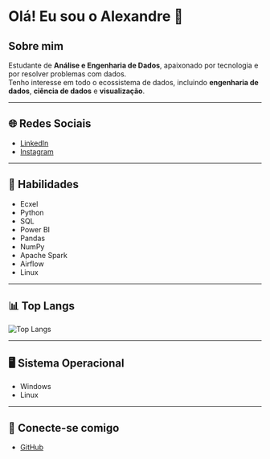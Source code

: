 # Olá! Eu sou o Alexandre 👋

## Sobre mim
Estudante de **Análise e Engenharia de Dados**, apaixonado por tecnologia e por resolver problemas com dados.  
Tenho interesse em todo o ecossistema de dados, incluindo **engenharia de dados**, **ciência de dados** e **visualização**.

---

## 🌐 Redes Sociais

- [LinkedIn](https://www.linkedin.com/in/alexandre-barreto-90789986/)
- [Instagram](https://www.instagram.com/barreto_xandao)

---

## 🚀 Habilidades

- Ecxel
- Python  
- SQL  
- Power BI  
- Pandas  
- NumPy  
- Apache Spark  
- Airflow  
- Linux  

---

## 📊 Top Langs

![Top Langs](https://github-readme-stats.vercel.app/api/top-langs/?username=AlexandreBarretoRosa&layout=compact&theme=default)

---
## 🖥️ Sistema Operacional

- Windows  
- Linux

---

## 🤝 Conecte-se comigo

- [GitHub](https://github.com/AlexandreBarretoRosa)
